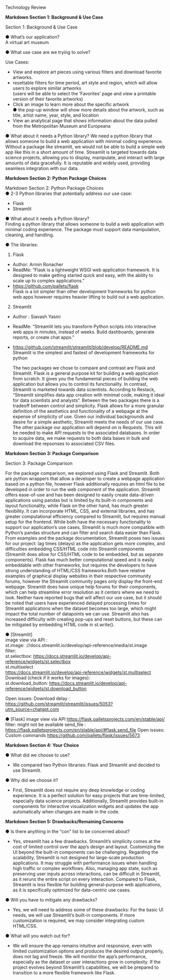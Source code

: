 Technology Review

**Markdown Section 1: Background & Use Case**

Section 1: Background & Use Case  

● What’s our application?  
	A virtual art museum 

● What use case are we trying to solve?

Use Cases: 

- View and explore art pieces using various filters and download favorite artworks.
- resettable filters for time period, art style and region, which will allow users to explore similar artworks  
(users will be able to select the ‘Favorites’ page and view a printable version of their favorite artworks)  
- Click an image to learn more about the specific artwork  
    ● the  pop-up window will show more details about the artwork, such as title, artist  name, year, style, and location  
- View an analytical page that shows information about the data pulled from the Metropolitan Museum and Europeana

● What about it needs a Python library?
  We need a python library that allows someone to build a web application with minimal coding experience. Without a package like streamlit, we would not be able to build a simple web app like this in a short amount of time.
Streamlit is targeted towards data science projects, allowing you to display, manipulate, and interact with large amounts of data gracefully. It is reputable and widely used, providing seamless integration with our data. 

**Markdown Section 2: Python Package Choices**

Markdown Section 2: Python Package Choices  
● 2-3 Python libraries that potentially address our use case:  
- Flask  
- Streamlit  

● What about it needs a Python library?  
Finding a python library that allows someone to build a web application with minimal coding experience. The package must support data manipulation, cleaning, and handling.

● The libraries: 

1) Flask
- Author: Armin Ronacher 
- ReadMe: “Flask is a lightweight WSGI web application framework. It is designed to make getting started quick and easy, with the ability to scale up to complex  applications.”  
- https://github.com/pallets/flask  
Flask is a lot simpler than other development frameworks for python web apps however requires heavier lifting to build out a web application.  

2) Streamlit  
- Author :  Siavash Yasini
- ReadMe: “Streamlit lets you transform Python scripts into interactive web apps in   minutes, instead of weeks. Build dashboards, generate reports, or create chat apps.”  
- https://github.com/streamlit/streamlit/blob/develop/README.md  
Streamlit is the simplest and fastest of development frameworks for python  

  The two packages we chose to compare and contrast are Flask and Streamlit. Flask  is a general purpose kit for building a web application from scratch. It gives you the fundamental 
pieces of building the web application but allows you to control its functionality. In contrast, Streamlit is marketed towards data scientists. According to Restack, “Streamlit simplifies
data app creation with minimal code, making it ideal for data scientists and analysts”. Between the two packages there is a tradeoff between control and simplicity. Flask allows for a more 
granular definition of the aesthetics and functionality of a webpage at the expense of simplicity of use. Given our individual backgrounds and desire for a simple aesthetic, Streamlit meets the needs 
of our use case. The other package our application will depend on is Requests. This will be needed to make API requests to the associated databases. In order to acquire data, we make requests to both data bases
in bulk and download the repsonses to associated CSV files. 

**Markdown Section 3: Package Comparison** 

Section 3: Package Comparison 

For the package comparison, we explored using Flask and Streamlit. Both are python wrappers that allow a developer to create a webpage application based on a python file, however Flask additionally requires an html file 
to be developed in order to run the web component of the application. Streamlit offers ease-of-use and has been designed to easily create data-driven applications using pandas but is limited by its built-in components and layout functionality, while Flask on the other hand, has much greater flexibility.
It can incorporate HTML, CSS, and external libraries, and has greater computational efficiency compared to Streamlit, but requires manual setup for the frontend. While both have the necessary functionality to support our application’s use cases, Streamlit is much more compatible with
Python’s pandas structure and can filter and search data easier than Flask. From examples and the package documentation, Streamlit poses two issues for our project: lag times (delays) as the application gets more complex, and difficulties embedding CSS/HTML code into Streamlit components 
(Streamlit does allow for CSS/HTML code to be embedded, but as separate components). Flask has much better computational speed and is easily embeddable with other frameworks, but requires the developers to have strong understanding of HTML/CSS frameworks.Both have relative examples of graphical display websites in their respective community forums, however the Streamlit community pages only display the front-end webpage. Streamlit does have unique help forums for their components, which can help streamline error resolution as it centers where we need to look. Neither have reported bugs that will affect our use case, but it should be noted that users have experienced delayed processing times for Streamlit applications when the dataset becomes too large, which might impact the total number of datapoints we can use. Streamlit also has increased difficulty with creating pop-ups and reset buttons, but these can be mitigated by embedding HTML code in st.write().

● [Streamlit]  
image view via API :  
st.image: ://docs.streamlit.io/develop/api-reference/media/st.image  
filter:    
st.selectbox: https://docs.streamlit.io/develop/api-reference/widgets/st.selectbox  
st.multiselect  
https://docs.streamlit.io/develop/api-reference/widgets/st.multiselect  
Download (check if it works for images):  
st.download_button: https://docs.streamlit.io/develop/api-reference/widgets/st.download_button

Open issues: 
 Download delay : https://github.com/streamlit/streamlit/issues/5053?utm_source=chatgpt.com
 
● [Flask]
image view via API
https://flask.palletsprojects.com/en/stable/api/
filter: might not be available 
send_file : https://flask.palletsprojects.com/en/stable/api/#flask.send_file
Open issues: Custom commands
https://github.com/pallets/flask/issues/5673

**Markdown Section 4: Your Choice**

● What did we choose to use?

- We compared two Python libraries: Flask and Streamlit and decided to use Streamlit.

● Why did we choose it?

- First, Streamlit does not require any deep knowledge or coding experience. It is a perfect solution for easy projects that are time-limited, especially data science projects. 
  Additionally, Streamlit provides built-in components for interactive visualization widgets and updates the app automatically when changes are made in the code.

**Markdown Section 5: Drawbacks/Remaining Concerns**

● Is there anything in the “con” list to be concerned about?

- Yes, streamlit has a few drawbacks. Streamlit’s simplicity comes at the cost of limited control over the app’s design and layout. Customizing the UI beyond the built-in components can be challenging. Regarding the scalability, Streamlit is not designed for large-scale production applications. It may struggle with performance issues when handling high traffic or complex workflows. Also, managing app state, such as preserving user inputs across interactions, can be difficult in Streamlit, as it reruns the entire script on every interaction. Compared to Flask, Streamlit is less flexible for building general-purpose web applications, as it is specifically optimized for data-centric use cases.

● Will you have to mitigate any drawbacks?

- Yes, we will need to address some of these drawbacks:
  For the basic UI needs, we will use Streamlit’s built-in components. If more customization is required, we may consider integrating custom HTML/CSS.

● What will you watch out for?

- We will ensure the app remains intuitive and responsive, even with limited customization options and produces the desired output properly, does not lag and freeze. We will monitor the app’s performance, especially as the dataset or user interactions grow in complexity.
If the project evolves beyond Streamlit’s capabilities, we will be prepared to transition to a more flexible framework like Flask.

